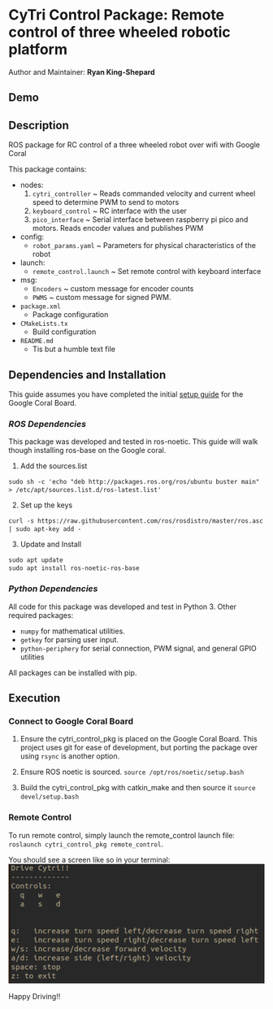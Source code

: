 # CyTri Control Package: Remote control of three wheeled robotic platform

Author and Maintainer: **Ryan King-Shepard**

## **Demo**


## **Description**
ROS package for RC control of a three wheeled robot over wifi with Google Coral

This package contains:

- nodes:
    1. `cytri_controller` ~ Reads commanded velocity and current wheel speed to determine PWM to send to motors
    2. `keyboard_control` ~ RC interface with the user
    3. `pico_interface` ~ Serial interface between raspberry pi pico and motors. Reads encoder values and publishes PWM
- config:
    * `robot_params.yaml` ~ Parameters for physical characteristics of the robot 
- launch: 
    * `remote_control.launch` ~ Set remote control with keyboard interface
- msg:
    * `Encoders` ~ custom message for encoder counts
    * `PWMS` ~ custom message for signed PWM. 
- `package.xml`
    * Package configuration
- `CMakeLists.tx`
    * Build configuration
- `README.md`
    * Tis but a humble text file


## **Dependencies and Installation**

This guide assumes you have completed the initial [setup guide](https://coral.ai/docs/dev-board/get-started/) for the Google Coral Board.

### *ROS Dependencies*
This package was developed and tested in ros-noetic. This guide will walk though installing ros-base on the Google coral.

1. Add the sources.list

```
sudo sh -c 'echo "deb http://packages.ros.org/ros/ubuntu buster main" > /etc/apt/sources.list.d/ros-latest.list'
```

2. Set up the keys

```
curl -s https://raw.githubusercontent.com/ros/rosdistro/master/ros.asc | sudo apt-key add -
```

3. Update and Install

```
sudo apt update
sudo apt install ros-noetic-ros-base
```

### *Python Dependencies*
All code for this package was developed and test in Python 3. Other required packages:

- `numpy` for mathematical utilities. 
- `getkey` for parsing user input.
- `python-periphery` for serial connection, PWM signal, and general GPIO utilities

All packages can be installed with pip. 
 

## **Execution**

### Connect to Google Coral Board
1. Ensure the cytri_control_pkg is placed on the Google Coral Board. This project uses git for ease of development, but porting the package over using `rsync` is another option. 

2. Ensure ROS noetic is sourced.
    `source /opt/ros/noetic/setup.bash`

3. Build the cytri_control_pkg with catkin_make and then source it
    `source devel/setup.bash`

### Remote Control

To run remote control, simply launch the remote_control launch file:
`roslaunch cytri_control_pkg remote_control`. 

You should see a screen like so in your terminal:
![ExampleRC](img/example_rc.png)

Happy Driving!!










